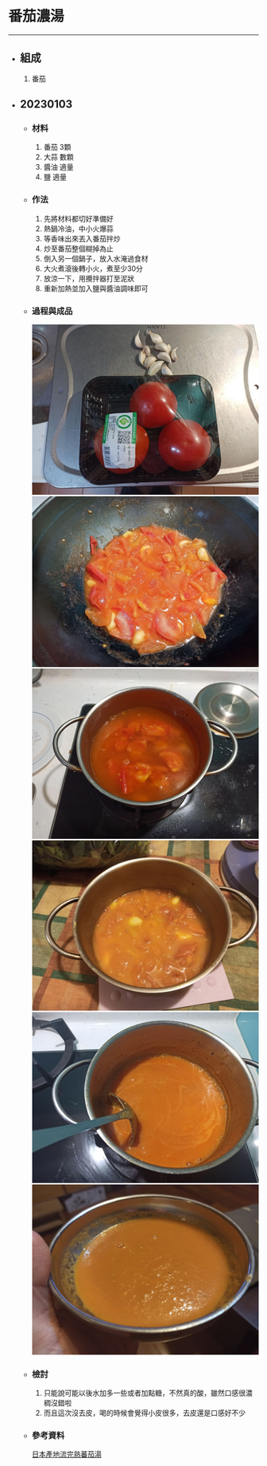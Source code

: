 # 番茄濃湯
---
+ ## 組成
  1. 番茄

+ ## 20230103
  + ### 材料
    1. 番茄 3顆
    2. 大蒜 數顆
    3. 醬油 適量
    4. 鹽  適量
  
  + ### 作法
    1. 先將材料都切好準備好
    2. 熱鍋冷油，中小火爆蒜
    3. 等香味出來丟入番茄拌炒
    4. 炒至番茄整個糊掉為止
    5. 倒入另一個鍋子，放入水淹過食材
    6. 大火煮滾後轉小火，煮至少30分
    7. 放涼一下，用攪拌器打至泥狀
    8. 重新加熱並加入鹽與醬油調味即可
  
  + ### 過程與成品
    ![](../../Image/20230103_1.jpg)
    ![](../../Image/20230103_2.jpg)
    ![](../../Image/20230103_3.jpg)
    ![](../../Image/20230103_4.jpg)
    ![](../../Image/20230103_5.jpg)
    ![](../../Image/20230103_6.jpg)
  
  + ### 檢討
    1. 只能說可能以後水加多一些或者加點糖，不然真的酸，雖然口感很濃稠沒錯啦
    2. 而且這次沒去皮，喝的時候會覺得小皮很多，去皮還是口感好不少
  
  + ### 參考資料
    [日本產地流完熟蕃茄湯](https://icook.tw/recipes/407610)